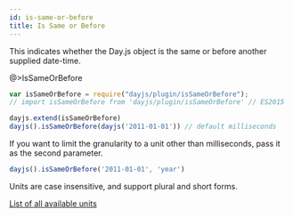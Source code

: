```yaml
---
id: is-same-or-before
title: Is Same or Before
---
```


This indicates whether the Day.js object is the same or before another supplied date-time.

@>IsSameOrBefore

```js
var isSameOrBefore = require("dayjs/plugin/isSameOrBefore");
// import isSameOrBefore from 'dayjs/plugin/isSameOrBefore' // ES2015

dayjs.extend(isSameOrBefore)
dayjs().isSameOrBefore(dayjs('2011-01-01')) // default milliseconds
```
If you want to limit the granularity to a unit other than milliseconds, pass it as the second parameter.

```js
dayjs().isSameOrBefore('2011-01-01', 'year')
```

Units are case insensitive, and support plural and short forms.

[List of all available units](../manipulate/start-of#list-of-all-available-units)
